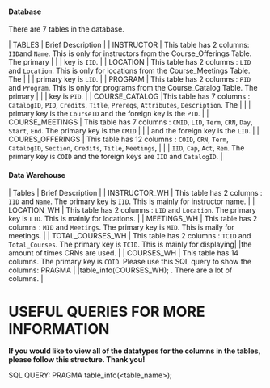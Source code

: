 #### Database ####

There are 7 tables in the database.


|   TABLES   |                                  Brief Description                                                                   |
| INSTRUCTOR | This table has 2 columns: `IID`and `Name`. This is only for instructors from the Course_Offerings Table. The primary |  |            | key is `IID`.                                                                                                        |
| LOCATION   | This table has 2 columns : `LID` and `Location`. This is only for locations from the Course_Meetings Table. The      |  |            | primary key is `LID`.                                                                                                |
| PROGRAM    | This table has 2 columns : `PID` and `Program`. This is only for programs from the Course_Catalog Table. The primary |  |            | key is `PID`.                                                                                                        |
| COURSE_CATALOG |This table has 7 columns : `CatalogID`, `PID`, `Credits`, `Title`, `Prereqs`, `Attributes`, `Description`. The    | |            | primary key is the `CourseID` and the foreign key is the `PID`.                                                      |
| COURSE_MEETINGS | This table has 7 columns : `CMID`, `LID`, `Term`, `CRN`, `Day`, `Start`, `End`. The primary key is the `CMID`   | |            | and the foreign key is the `LID`.                                                                                    |
| COURES_OFFERINGS | This table has 12 columns : `COID`, `CRN`, `Term`, `CatalogID`, `Section`, `Credits`, `Title`, `Meetings`,     |  |            | `IID`,  `Cap`, `Act`, `Rem`. The primary key is `COID` and the foreign keys are `IID` and `CatalogID`.               |


#### Data Warehouse ####

| Tables | Brief Description |
| INSTRUCTOR_WH | This table has 2 columns : `IID` and `Name`. The primary key is `IID`. This is mainly for instructor name. |
| LOCATION_WH | This table has 2 columns : `LID` and `Location`. The primary key is `LID`. This is mainly for locations. |
| MEETINGS_WH | This table has 2 columns : `MID` and `Meetings`. The primary key is `MID`. This is maily for meetings. |
| TOTAL_COURSES_WH | This table has 2 columns : `TCID` and `Total_Courses`. The primary key is `TCID`. This is mainly for displaying| |the amount of times CRNs are used. |
| COURSES_WH | This table has 14 columns. The primary key is `COID`. Please use this SQL query to show the columns: PRAGMA | |table_info(COURSES_WH); . There are a lot of columns. |



# USEFUL QUERIES FOR MORE INFORMATION #

**If you would like to view all of the datatypes for the columns in the tables, please follow this structure. Thank you!**

SQL QUERY:    PRAGMA table_info(<table_name>);

